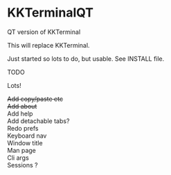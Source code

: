 # KKTerminalQT
QT version of KKTerminal

This will replace KKTerminal.

Just started so lots to do, but usable.
See INSTALL file.

TODO

Lots!

<s>Add copy/paste etc<br>
Add about<br></s>
Add help<br>
Add detachable tabs?<br>
Redo prefs<br>
Keyboard nav<br>
Window title<br>
Man page<br>
Cli args<br>
Sessions ?<br>

